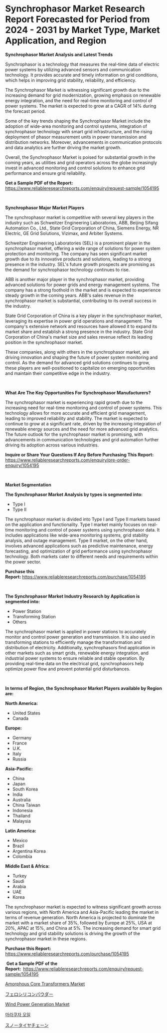 <p><h1>Synchrophasor Market Research Report Forecasted for Period from 2024 -  2031 by Market Type, Market Application, and Region</h1></p><p><strong>Synchrophasor Market Analysis and Latest Trends</strong></p>
<p><p>Synchrophasor is a technology that measures the real-time data of electric power systems by utilizing advanced sensors and communication technology. It provides accurate and timely information on grid conditions, which helps in improving grid stability, reliability, and efficiency.</p><p>The Synchrophasor Market is witnessing significant growth due to the increasing demand for grid modernization, growing emphasis on renewable energy integration, and the need for real-time monitoring and control of power systems. The market is expected to grow at a CAGR of 14% during the forecast period.</p><p>Some of the key trends shaping the Synchrophasor Market include the adoption of wide-area monitoring and control systems, integration of synchrophasor technology with smart grid infrastructure, and the rising deployment of phasor measurement units in power transmission and distribution networks. Moreover, advancements in communication protocols and data analytics are further driving the market growth.</p><p>Overall, the Synchrophasor Market is poised for substantial growth in the coming years, as utilities and grid operators across the globe increasingly invest in advanced monitoring and control solutions to enhance grid performance and ensure grid reliability.</p></p>
<p><strong>Get a Sample PDF of the Report:&nbsp;</strong> <a href="https://www.reliableresearchreports.com/enquiry/request-sample/1054195">https://www.reliableresearchreports.com/enquiry/request-sample/1054195</a></p>
<p>&nbsp;</p>
<p><strong>Synchrophasor Major Market Players</strong></p>
<p><p>The synchrophasor market is competitive with several key players in the industry such as Schweitzer Engineering Laboratories, ABB, Beijing Sifang Automation Co., Ltd., State Grid Corporation of China, Siemens Energy, NR Electric, GE Grid Solutions, Vizimax, and Arbiter Systems.</p><p>Schweitzer Engineering Laboratories (SEL) is a prominent player in the synchrophasor market, offering a wide range of solutions for power system protection and monitoring. The company has seen significant market growth due to its innovative products and solutions, leading to a strong presence in the industry. SEL's future growth prospects are promising as the demand for synchrophasor technology continues to rise.</p><p>ABB is another major player in the synchrophasor market, providing advanced solutions for power grids and energy management systems. The company has a strong foothold in the market and is expected to experience steady growth in the coming years. ABB's sales revenue in the synchrophasor market is substantial, contributing to its overall success in the industry.</p><p>State Grid Corporation of China is a key player in the synchrophasor market, leveraging its expertise in power grid operations and management. The company's extensive network and resources have allowed it to expand its market share and establish a strong presence in the industry. State Grid Corporation of China's market size and sales revenue reflect its leading position in the synchrophasor market.</p><p>These companies, along with others in the synchrophasor market, are driving innovation and shaping the future of power system monitoring and control. As the demand for advanced grid solutions continues to grow, these players are well-positioned to capitalize on emerging opportunities and maintain their competitive edge in the industry.</p></p>
<p>&nbsp;</p>
<p><strong>What Are The Key Opportunities For Synchrophasor Manufacturers?</strong></p>
<p><p>The synchrophasor market is experiencing rapid growth due to the increasing need for real-time monitoring and control of power systems. This technology allows for more accurate and efficient grid management, leading to improved reliability and stability. The market is expected to continue to grow at a significant rate, driven by the increasing integration of renewable energy sources and the need for more advanced grid analytics. The future outlook for the synchrophasor market is promising, with advancements in communication technologies and grid automation further driving its adoption across various industries.</p></p>
<p><strong>Inquire or Share Your Questions If Any Before Purchasing This Report:</strong> <a href="https://www.reliableresearchreports.com/enquiry/pre-order-enquiry/1054195">https://www.reliableresearchreports.com/enquiry/pre-order-enquiry/1054195</a></p>
<p>&nbsp;</p>
<p><strong>Market Segmentation</strong></p>
<p><strong>The Synchrophasor Market Analysis by types is segmented into:</strong></p>
<p><ul><li>Type I</li><li>Type II</li></ul></p>
<p><p>The synchrophasor market is divided into Type I and Type II markets based on the application and functionality. Type I market mainly focuses on real-time monitoring and control of power systems using synchrophasor data. It includes applications like wide-area monitoring systems, grid stability analysis, and outage management. Type II market, on the other hand, involves advanced applications such as predictive maintenance, energy forecasting, and optimization of grid performance using synchrophasor technology. Both markets cater to different needs and requirements within the power sector.</p></p>
<p><strong>Purchase this Report:&nbsp;</strong><a href="https://www.reliableresearchreports.com/purchase/1054195">https://www.reliableresearchreports.com/purchase/1054195</a></p>
<p>&nbsp;</p>
<p><strong>The Synchrophasor Market Industry Research by Application is segmented into:</strong></p>
<p><ul><li>Power Station</li><li>Transforming Station</li><li>Others</li></ul></p>
<p><p>The synchrophasor market is applied in power stations to accurately monitor and control power generation and transmission. It is also used in transforming stations to efficiently manage the transformation and distribution of electricity. Additionally, synchrophasors find application in other markets such as smart grids, renewable energy integration, and industrial power systems to ensure reliable and stable operation. By providing real-time data on the electrical grid, synchrophasors help optimize power flow and prevent potential grid disturbances.</p></p>
<p>&nbsp;</p>
<p><strong>In terms of Region, the Synchrophasor Market Players available by Region are:</strong></p>
<p>
    <p> <strong> North America: </strong>
        <ul>
            <li>United States</li>
            <li>Canada</li>
        </ul>
        </p> 
    <p> <strong> Europe: </strong>
        <ul>
            <li>Germany</li>
            <li>France</li>
            <li>U.K.</li>
            <li>Italy</li>
            <li>Russia</li>
        </ul>
        </p> 
    <p> <strong> Asia-Pacific: </strong>
        <ul>
            <li>China</li>
            <li>Japan</li>
            <li>South Korea</li>
            <li>India</li>
            <li>Australia</li>
            <li>China Taiwan</li>
            <li>Indonesia</li>
            <li>Thailand</li>
            <li>Malaysia</li>
        </ul>
        </p> 
    <p> <strong> Latin America: </strong>
        <ul>
            <li>Mexico</li>
            <li>Brazil</li>
            <li>Argentina Korea</li>
            <li>Colombia</li>
        </ul>
        </p> 
    <p> <strong> Middle East & Africa: </strong>
        <ul>
            <li>Turkey</li>
            <li>Saudi</li>
            <li>Arabia</li>
            <li>UAE</li>
            <li>Korea</li>
        </ul>
    </p>
    </p>
<p><p>The synchrophasor market is expected to witness significant growth across various regions, with North America and Asia-Pacific leading the market in terms of revenue generation. North America is projected to dominate the market with a market share of 35%, followed by Europe at 25%, USA at 20%, APAC at 15%, and China at 5%. The increasing demand for smart grid technology and grid stability solutions is driving the growth of the synchrophasor market in these regions.</p></p>
<p><strong>Purchase this Report: </strong><a href="https://www.reliableresearchreports.com/purchase/1054195">https://www.reliableresearchreports.com/purchase/1054195</a></p>
<p>&nbsp;<strong>Get a Sample PDF of the Report:&nbsp;&nbsp;</strong><a href="https://www.reliableresearchreports.com/enquiry/request-sample/1054195">https://www.reliableresearchreports.com/enquiry/request-sample/1054195</a></p>
<p><strong></strong></p>
<p><p><a href="https://github.com/wusalecollins540tpqoz/Market-Research-Report-List-1/blob/main/amorphous-core-transformers-market.md">Amorphous Core Transformers Market</a></p><p><a href="https://medium.com/@saigekulas/%E3%83%95%E3%82%A7%E3%83%AD%E3%82%B7%E3%83%AA%E3%82%B3%E3%83%B3%E7%B2%89%E6%9C%AB%E5%B8%82%E5%A0%B4%E8%A6%8F%E6%A8%A1-%E5%B8%82%E5%A0%B4%E5%8B%95%E5%90%91%E3%81%8A%E3%82%88%E3%81%B3%E5%B8%82%E5%A0%B4%E4%BA%88%E6%B8%AC-2024%E5%B9%B4%E3%81%8B%E3%82%892031%E5%B9%B4-23f07dca1236">フェロシリコンパウダー</a></p><p><a href="https://github.com/pjcfca/Market-Research-Report-List-2/blob/main/wind-power-generation-market.md">Wind Power Generation Market</a></p><p><a href="https://medium.com/@waynewood21/%EB%A7%88%EB%9D%BC%EC%BF%A0%EC%95%BC-%EC%98%A4%EC%9D%BC-%EC%8B%9C%EC%9E%A5-%EB%B6%84%EC%84%9D-cagr-%EC%8B%9C%EC%9E%A5-%EC%84%B8%EB%B6%84%ED%99%94-%EB%B0%8F-%EC%A0%84-%EC%84%B8%EA%B3%84-%EC%82%B0%EC%97%85-%EA%B0%9C%EC%9A%94-6c1800d51eb3">마라쿠자 오일</a></p><p><a href="https://medium.com/@eunawiegad2023/%E3%82%B9%E3%83%8E%E3%83%BC%E3%82%BF%E3%82%A4%E3%83%A4%E3%83%81%E3%82%A7%E3%83%BC%E3%83%B3%E3%81%AE%E5%B8%82%E5%A0%B4%E8%A6%8F%E6%A8%A1-%E5%B8%82%E5%A0%B4%E5%8B%95%E5%90%91%E3%81%A8%E5%B8%82%E5%A0%B4%E4%BA%88%E6%B8%AC-2024%E5%B9%B4%E3%81%8B%E3%82%892031%E5%B9%B4%E3%81%BE%E3%81%A7-d4c6516f11b4">スノータイヤチェーン</a></p></p>